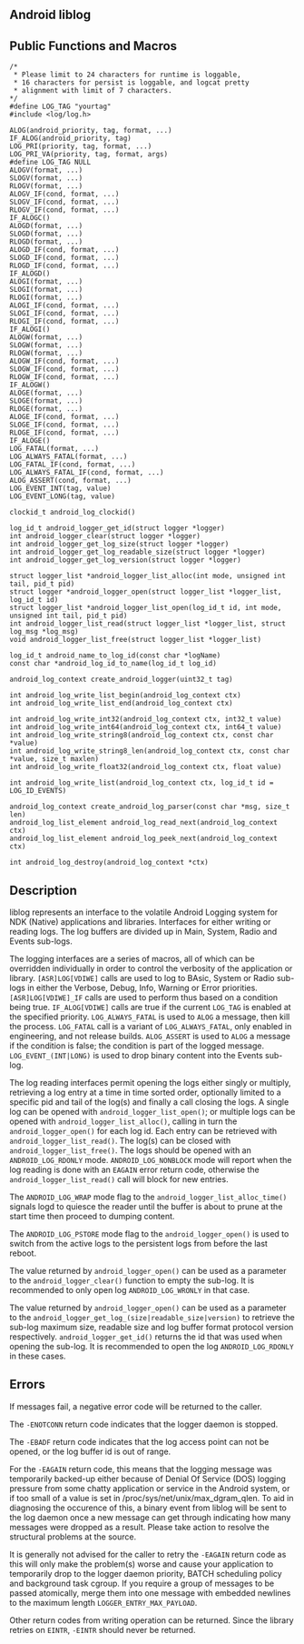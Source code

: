 Android liblog
--------------

Public Functions and Macros
---------------------------

    /*
     * Please limit to 24 characters for runtime is loggable,
     * 16 characters for persist is loggable, and logcat pretty
     * alignment with limit of 7 characters.
    */
    #define LOG_TAG "yourtag"
    #include <log/log.h>

    ALOG(android_priority, tag, format, ...)
    IF_ALOG(android_priority, tag)
    LOG_PRI(priority, tag, format, ...)
    LOG_PRI_VA(priority, tag, format, args)
    #define LOG_TAG NULL
    ALOGV(format, ...)
    SLOGV(format, ...)
    RLOGV(format, ...)
    ALOGV_IF(cond, format, ...)
    SLOGV_IF(cond, format, ...)
    RLOGV_IF(cond, format, ...)
    IF_ALOGC()
    ALOGD(format, ...)
    SLOGD(format, ...)
    RLOGD(format, ...)
    ALOGD_IF(cond, format, ...)
    SLOGD_IF(cond, format, ...)
    RLOGD_IF(cond, format, ...)
    IF_ALOGD()
    ALOGI(format, ...)
    SLOGI(format, ...)
    RLOGI(format, ...)
    ALOGI_IF(cond, format, ...)
    SLOGI_IF(cond, format, ...)
    RLOGI_IF(cond, format, ...)
    IF_ALOGI()
    ALOGW(format, ...)
    SLOGW(format, ...)
    RLOGW(format, ...)
    ALOGW_IF(cond, format, ...)
    SLOGW_IF(cond, format, ...)
    RLOGW_IF(cond, format, ...)
    IF_ALOGW()
    ALOGE(format, ...)
    SLOGE(format, ...)
    RLOGE(format, ...)
    ALOGE_IF(cond, format, ...)
    SLOGE_IF(cond, format, ...)
    RLOGE_IF(cond, format, ...)
    IF_ALOGE()
    LOG_FATAL(format, ...)
    LOG_ALWAYS_FATAL(format, ...)
    LOG_FATAL_IF(cond, format, ...)
    LOG_ALWAYS_FATAL_IF(cond, format, ...)
    ALOG_ASSERT(cond, format, ...)
    LOG_EVENT_INT(tag, value)
    LOG_EVENT_LONG(tag, value)

    clockid_t android_log_clockid()

    log_id_t android_logger_get_id(struct logger *logger)
    int android_logger_clear(struct logger *logger)
    int android_logger_get_log_size(struct logger *logger)
    int android_logger_get_log_readable_size(struct logger *logger)
    int android_logger_get_log_version(struct logger *logger)

    struct logger_list *android_logger_list_alloc(int mode, unsigned int tail, pid_t pid)
    struct logger *android_logger_open(struct logger_list *logger_list, log_id_t id)
    struct logger_list *android_logger_list_open(log_id_t id, int mode, unsigned int tail, pid_t pid)
    int android_logger_list_read(struct logger_list *logger_list, struct log_msg *log_msg)
    void android_logger_list_free(struct logger_list *logger_list)

    log_id_t android_name_to_log_id(const char *logName)
    const char *android_log_id_to_name(log_id_t log_id)

    android_log_context create_android_logger(uint32_t tag)

    int android_log_write_list_begin(android_log_context ctx)
    int android_log_write_list_end(android_log_context ctx)

    int android_log_write_int32(android_log_context ctx, int32_t value)
    int android_log_write_int64(android_log_context ctx, int64_t value)
    int android_log_write_string8(android_log_context ctx, const char *value)
    int android_log_write_string8_len(android_log_context ctx, const char *value, size_t maxlen)
    int android_log_write_float32(android_log_context ctx, float value)

    int android_log_write_list(android_log_context ctx, log_id_t id = LOG_ID_EVENTS)

    android_log_context create_android_log_parser(const char *msg, size_t len)
    android_log_list_element android_log_read_next(android_log_context ctx)
    android_log_list_element android_log_peek_next(android_log_context ctx)

    int android_log_destroy(android_log_context *ctx)

Description
-----------

liblog represents an interface to the volatile Android Logging system for NDK (Native) applications
and libraries.  Interfaces for either writing or reading logs.  The log buffers are divided up in
Main, System, Radio and Events sub-logs.

The logging interfaces are a series of macros, all of which can be overridden individually in order
to control the verbosity of the application or library.  `[ASR]LOG[VDIWE]` calls are used to log to
BAsic, System or Radio sub-logs in either the Verbose, Debug, Info, Warning or Error priorities.
`[ASR]LOG[VDIWE]_IF` calls are used to perform thus based on a condition being true.
`IF_ALOG[VDIWE]` calls are true if the current `LOG_TAG` is enabled at the specified priority.
`LOG_ALWAYS_FATAL` is used to `ALOG` a message, then kill the process.  `LOG_FATAL` call is a
variant of `LOG_ALWAYS_FATAL`, only enabled in engineering, and not release builds.  `ALOG_ASSERT`
is used to `ALOG` a message if the condition is false; the condition is part of the logged message.
`LOG_EVENT_(INT|LONG)` is used to drop binary content into the Events sub-log.

The log reading interfaces permit opening the logs either singly or multiply, retrieving a log entry
at a time in time sorted order, optionally limited to a specific pid and tail of the log(s) and
finally a call closing the logs.  A single log can be opened with `android_logger_list_open()`; or
multiple logs can be opened with `android_logger_list_alloc()`, calling in turn the
`android_logger_open()` for each log id.  Each entry can be retrieved with
`android_logger_list_read()`.  The log(s) can be closed with `android_logger_list_free()`.  The logs
should be opened with an `ANDROID_LOG_RDONLY` mode.  `ANDROID_LOG_NONBLOCK` mode will report when
the log reading is done with an `EAGAIN` error return code, otherwise the
`android_logger_list_read()` call will block for new entries.

The `ANDROID_LOG_WRAP` mode flag to the `android_logger_list_alloc_time()` signals logd to quiesce
the reader until the buffer is about to prune at the start time then proceed to dumping content.

The `ANDROID_LOG_PSTORE` mode flag to the `android_logger_open()` is used to switch from the active
logs to the persistent logs from before the last reboot.

The value returned by `android_logger_open()` can be used as a parameter to the
`android_logger_clear()` function to empty the sub-log.  It is recommended to only open log
`ANDROID_LOG_WRONLY` in that case.

The value returned by `android_logger_open()` can be used as a parameter to the
`android_logger_get_log_(size|readable_size|version)` to retrieve the sub-log maximum size, readable
size and log buffer format protocol version respectively.  `android_logger_get_id()` returns the id
that was used when opening the sub-log.  It is recommended to open the log `ANDROID_LOG_RDONLY` in
these cases.

Errors
------

If messages fail, a negative error code will be returned to the caller.

The `-ENOTCONN` return code indicates that the logger daemon is stopped.

The `-EBADF` return code indicates that the log access point can not be opened, or the log buffer id
is out of range.

For the `-EAGAIN` return code, this means that the logging message was temporarily backed-up either
because of Denial Of Service (DOS) logging pressure from some chatty application or service in the
Android system, or if too small of a value is set in /proc/sys/net/unix/max_dgram_qlen.  To aid in
diagnosing the occurence of this, a binary event from liblog will be sent to the log daemon once a
new message can get through indicating how many messages were dropped as a result.  Please take
action to resolve the structural problems at the source.

It is generally not advised for the caller to retry the `-EAGAIN` return code as this will only make
the problem(s) worse and cause your application to temporarily drop to the logger daemon priority,
BATCH scheduling policy and background task cgroup. If you require a group of messages to be passed
atomically, merge them into one message with embedded newlines to the maximum length
`LOGGER_ENTRY_MAX_PAYLOAD`.

Other return codes from writing operation can be returned.  Since the library retries on `EINTR`,
`-EINTR` should never be returned.
